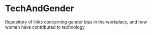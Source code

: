 # TechAndGender
Repository of links concerning gender bias in the workplace, and how women have contributed to technology
